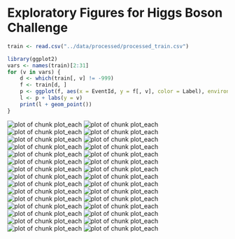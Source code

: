 Exploratory Figures for Higgs Boson Challenge
========================================================

```r
train <- read.csv("../data/processed/processed_train.csv")
```


```r
library(ggplot2)
vars <- names(train)[2:31]
for (v in vars) {
    d <- which(train[, v] != -999)
    f <- train[d, ]
    p <- ggplot(f, aes(x = EventId, y = f[, v], color = Label), environment = environment())
    l <- p + labs(y = v)
    print(l + geom_point())
}
```

![plot of chunk plot_each](figure/plot_each1.png) ![plot of chunk plot_each](figure/plot_each2.png) ![plot of chunk plot_each](figure/plot_each3.png) ![plot of chunk plot_each](figure/plot_each4.png) ![plot of chunk plot_each](figure/plot_each5.png) ![plot of chunk plot_each](figure/plot_each6.png) ![plot of chunk plot_each](figure/plot_each7.png) ![plot of chunk plot_each](figure/plot_each8.png) ![plot of chunk plot_each](figure/plot_each9.png) ![plot of chunk plot_each](figure/plot_each10.png) ![plot of chunk plot_each](figure/plot_each11.png) ![plot of chunk plot_each](figure/plot_each12.png) ![plot of chunk plot_each](figure/plot_each13.png) ![plot of chunk plot_each](figure/plot_each14.png) ![plot of chunk plot_each](figure/plot_each15.png) ![plot of chunk plot_each](figure/plot_each16.png) ![plot of chunk plot_each](figure/plot_each17.png) ![plot of chunk plot_each](figure/plot_each18.png) ![plot of chunk plot_each](figure/plot_each19.png) ![plot of chunk plot_each](figure/plot_each20.png) ![plot of chunk plot_each](figure/plot_each21.png) ![plot of chunk plot_each](figure/plot_each22.png) ![plot of chunk plot_each](figure/plot_each23.png) ![plot of chunk plot_each](figure/plot_each24.png) ![plot of chunk plot_each](figure/plot_each25.png) ![plot of chunk plot_each](figure/plot_each26.png) ![plot of chunk plot_each](figure/plot_each27.png) ![plot of chunk plot_each](figure/plot_each28.png) ![plot of chunk plot_each](figure/plot_each29.png) ![plot of chunk plot_each](figure/plot_each30.png) 




